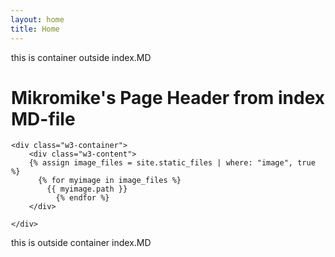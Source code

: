 ```yaml
---
layout: home
title: Home
---
```


<div style="margin-left:1px">
  this is container outside index.MD

  <div class="w3-container w3-blue">
    <h1>Mikromike's Page Header from index MD-file</h1>
    </div>

    <div class="w3-container">
        <div class="w3-content">
        {% assign image_files = site.static_files | where: "image", true %}
          {% for myimage in image_files %}
            {{ myimage.path }}
              {% endfor %}
        </div>

    </div>

   this is outside container  index.MD
</div>
